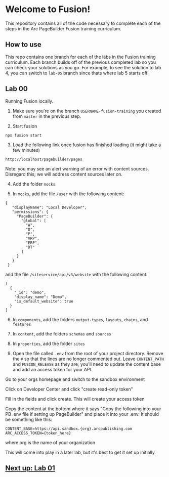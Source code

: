 # Welcome to Fusion!

This repository contains all of the code necessary to complete each of the steps in the Arc PageBuilder Fusion training curriculum.

## How to use
This repo contains one branch for each of the labs in the Fusion training curriculum. Each branch builds off of the previous completed lab so you can check your solutions as you go. For example, to see the solution to lab 4, you can switch to `lab-05` branch since thats where lab 5 starts off.

## Lab 00
Running Fusion locally.

1. Make sure you're on the branch `USERNAME-fusion-training` you created from `master` in the previous step.

2. Start fusion
```
npx fusion start
```

3. Load the following link once fusion has finished loading (it might take a few minutes)
```
http://localhost/pagebuilder/pages
```

Note: you may see an alert warning of an error with content sources. Disregard this; we will address content sources later on.

4. Add the folder `mocks`.

5. In `mocks`, add the file `/user` with the following content:

```
{
   "displayName": "Local Developer",
   "permissions": {
     "PageBuilder": {
       "global": [
         "W",
         "D",
         "P",
         "VRP",
         "ERP",
         "DT"
       ]
     }
   }
 } 
```

and the file `/siteservice/api/v3/website` with the following content:

```
[
  {
    "_id": "demo",
    "display_name": "Demo",
    "is_default_website": true
  }
]
```

6. In `components`, add the folders `output-types`, `layouts`, `chains`, and `features`

7. In `content`, add the folders `schemas` and `sources`

8. In `properties`, add the folder `sites`

9. Open the file called `.env` from the root of your project directory. Remove the `#` so that the lines are no longer commented out. Leave `CONTENT_PATH` and `FUSION_RELEASE` as they are; you'll need to update the content base and add an access token for your API.

Go to your orgs homepage and switch to the sandbox environment

Click on Developer Center and click "create read-only token"

Fill in the fields and click create. This will create your access token

Copy the content at the bottom where it says "Copy the following into your PB .env file if setting up PageBuilder" and place it into your .env. It should be something like this:

```
CONTENT_BASE=https://api.sandbox.{org}.arcpublishing.com 
ARC_ACCESS_TOKEN={token_here}
```

where org is the name of your organization

This will come into play in a later lab, but it's best to get it set up initially. 


## [Next up: Lab 01](https://github.com/wapopartners/Fusion-Training-User-Stories/tree/lab-01)
